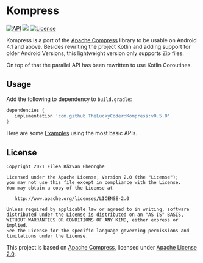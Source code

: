 # Kompress
[![API](https://img.shields.io/badge/API-16%2B-brightgreen.svg?style=flat)](https://android-arsenal.com/api?level=16)
[![](https://jitpack.io/v/TheLuckyCoder/Kompress.svg)](https://jitpack.io/#TheLuckyCoder/Kompress)
[![License](https://img.shields.io/badge/license-Apache%202.0-blue.svg)](https://github.com/vipulasri/Timeline-View/blob/master/LICENSE)

Kompress is a port of the [Apache Compress](https://github.com/apache/commons-compress) library to be usable on Android 4.1 and above.
Besides rewriting the project Kotlin and adding support for older Android Versions, this lightweight version only supports Zip files.

On top of that the parallel API has been rewritten to use Kotlin Coroutines.

## Usage

Add the following to dependency to `build.gradle`:

```gradle
dependencies {
   implementation 'com.github.TheLuckyCoder:Kompress:v0.5.0'
}
```

Here are some [Examples](https://github.com/TheLuckyCoder/Kompress/blob/main/app/src/main/java/net/theluckycoder/kompresstest/test/ZipExample.kt) using the most basic APIs.

## License

```
Copyright 2021 Filea Răzvan Gheorghe

Licensed under the Apache License, Version 2.0 (the "License");
you may not use this file except in compliance with the License.
You may obtain a copy of the License at

   http://www.apache.org/licenses/LICENSE-2.0

Unless required by applicable law or agreed to in writing, software
distributed under the License is distributed on an "AS IS" BASIS,
WITHOUT WARRANTIES OR CONDITIONS OF ANY KIND, either express or implied.
See the License for the specific language governing permissions and
limitations under the License.
```

This project is based on [Apache Compress](https://github.com/apache/commons-compress), licensed under [Apache License 2.0](https://github.com/apache/commons-compress/blob/master/LICENSE.txt).
